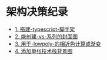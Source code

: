 # 架构决策纪录

* [1. 搭建-typescript-脚手架](0001-搭建-typescript-脚手架.md)
* [2. 能创建-vs-系列的封面图](0002-能创建-vs-系列的封面图.md)
* [3. 用于-lowpoly-的相近色计算或渐变](0003-用于-lowpoly-的相近色计算或渐变.md)
* [4. 添加单张技术栈背景图](0004-添加单张技术栈背景图.md)